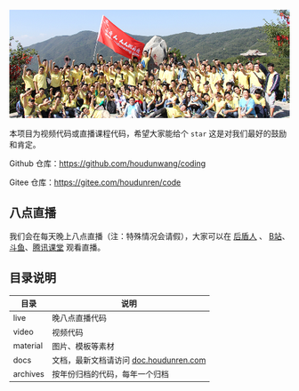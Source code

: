 ![IMG_7099](./assets/IMG_7099.JPG)

本项目为视频代码或直播课程代码，希望大家能给个 `star` 这是对我们最好的鼓励和肯定。

Github 仓库：https://github.com/houdunwang/coding

Gitee 仓库：https://gitee.com/houdunren/code

## 八点直播

我们会在每天晚上八点直播（注：特殊情况会请假），大家可以在 [后盾人](https://www.houdunren.com/) 、 [B站](https://live.bilibili.com/8515468)、[斗鱼](https://www.douyu.com/4179871)、[腾讯课堂](https://ke.qq.com/course/288236) 观看直播。

## 目录说明

| 目录     | 说明                                                               |
| -------- | ------------------------------------------------------------------ |
| live     | 晚八点直播代码                                                     |
| video    | 视频代码                                                           |
| material | 图片、模板等素材                                                   |
| docs     | 文档，最新文档请访问 [doc.houdunren.com](http://doc.houdunren.com) |
| archives | 按年份归档的代码，每年一个归档                                     |
